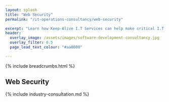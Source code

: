 ```yaml
---
layout: splash
title: "Web Security"
permalink: "/it-operations-consultancy/web-security"

excerpt: "Learn how Keep-Alive I.T Services can help make critical I.T Software decisions and develop bespoke Software solutions for your business."
header:
  overlay_image: /assets/images/software-development-consultancy.jpg
  overlay_filter: 0.5 
  page_lead_text_colour: "#aa0000"

---
```


{% include breadcrumbs.html %}

## Web Security

{% include industry-consultation.md %}